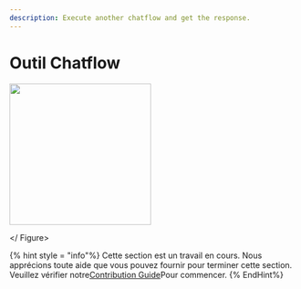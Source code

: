 ```yaml
---
description: Execute another chatflow and get the response.
---
```


# Outil Chatflow

<gigne> <img src = "../../../. GitBook / Assets / Image (26) .png" alt = "" width = "248"> <Figcaption> </gigcaption> </ Figure>

{% hint style = "info"%}
Cette section est un travail en cours. Nous apprécions toute aide que vous pouvez fournir pour terminer cette section. Veuillez vérifier notre[Contribution Guide](broken-reference)Pour commencer.
{% EndHint%}
